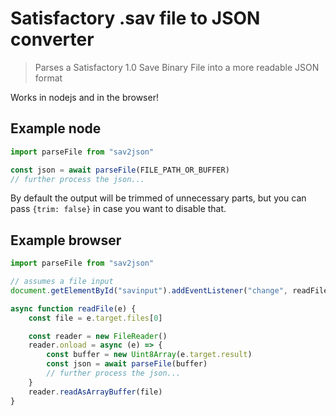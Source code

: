 # Satisfactory .sav file to JSON converter

> Parses a Satisfactory 1.0 Save Binary File into a more readable JSON format

Works in nodejs and in the browser!

## Example node

```js
import parseFile from "sav2json"

const json = await parseFile(FILE_PATH_OR_BUFFER)
// further process the json...
```

By default the output will be trimmed of unnecessary parts, but you can pass `{trim: false}` in case you want to disable that.

## Example browser

```js
import parseFile from "sav2json"

// assumes a file input
document.getElementById("savinput").addEventListener("change", readFile)

async function readFile(e) {
    const file = e.target.files[0]

    const reader = new FileReader()
    reader.onload = async (e) => {
        const buffer = new Uint8Array(e.target.result)
        const json = await parseFile(buffer)
        // further process the json...
    }
    reader.readAsArrayBuffer(file)
}
```
